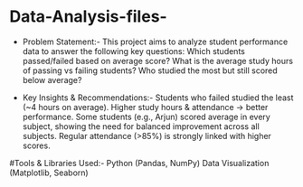 # Data-Analysis-files-

* Problem Statement:-
This project aims to analyze student performance data to answer the following key questions:
Which students passed/failed based on average score?
What is the average study hours of passing vs failing students?
Who studied the most but still scored below average?

* Key Insights & Recommendations:-
Students who failed studied the least (~4 hours on average).
Higher study hours & attendance → better performance.
Some students (e.g., Arjun) scored average in every subject, showing the need for balanced improvement across all subjects.
Regular attendance (>85%) is strongly linked with higher scores.

#Tools & Libraries Used:-
Python (Pandas, NumPy)
Data Visualization (Matplotlib, Seaborn)
